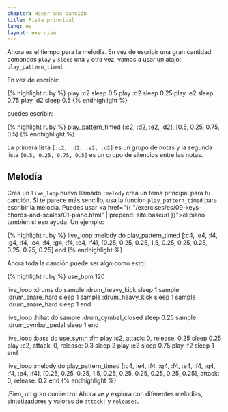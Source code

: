 ```yaml
---
chapter: Hacer una canción
title: Pista principal
lang: es
layout: exercise
---
```


Ahora es el tiempo para la melodía. En vez de escribir una gran cantidad comandos `play` y `sleep` una y otra vez, vamos a usar un atajo: `play_pattern_timed`.

En vez de escribir:

{% highlight ruby %}
play :c2
sleep 0.5
play :d2
sleep 0.25
play :e2
sleep 0.75
play :d2
sleep 0.5
{% endhighlight %}

puedes escribir:

{% highlight ruby %}
play_pattern_timed [:c2, :d2, :e2, :d2], [0.5, 0.25, 0.75, 0.5]
{% endhighlight %}


La primera lista `[:c2, :d2, :e2, :d2]` es un grupo de notas y la segunda lista `[0.5, 0.25, 0.75, 0.5]` es un grupo de silencios entre las notas.

## Melodía

Crea un `live_loop` nuevo llamado `:melody` crea un tema principal para tu canción. Si te parece más sencillo, usa la función `play_pattern_timed` para escribir la melodía. Puedes usar <a href="{{ "/exercises/es/09-keys-chords-and-scales/01-piano.html" | prepend: site.baseurl }}">el piano</a> también si eso ayuda. Un ejemplo:

{% highlight ruby %}
live_loop :melody do
  play_pattern_timed [:c4, :e4, :f4, :g4, :f4, :e4, :f4, :g4, :f4, :e4, :f4], [0.25, 0.25, 0.25, 1.5, 0.25, 0.25, 0.25, 0.25, 0.25, 0.25]
end
{% endhighlight %}

Ahora toda la canción puede ser algo como esto:

{% highlight ruby %}
use_bpm 120

live_loop :drums do
  sample :drum_heavy_kick
  sleep 1
  sample :drum_snare_hard
  sleep 1
  sample :drum_heavy_kick
  sleep 1
  sample :drum_snare_hard
  sleep 1
end

live_loop :hihat do
  sample :drum_cymbal_closed
  sleep 0.25
  sample :drum_cymbal_pedal
  sleep 1
end

live_loop :bass do
  use_synth :fm
  play :c2, attack: 0, release: 0.25
  sleep 0.25
  play :c2, attack: 0, release: 0.3
  sleep 2
  play :e2
  sleep 0.75
  play :f2
  sleep 1
end

live_loop :melody do
  play_pattern_timed [:c4, :e4, :f4, :g4, :f4, :e4, :f4, :g4, :f4, :e4, :f4], [0.25, 0.25, 0.25, 1.5, 0.25, 0.25, 0.25, 0.25, 0.25, 0.25], attack: 0, release: 0.2
end
{% endhighlight %}

¡Bien, un gran comienzo! Ahora ve y explora con diferentes melodías, sintetizadores y valores de `attack:` y `release:`.